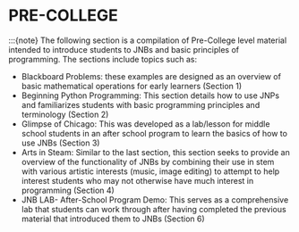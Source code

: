 # PRE-COLLEGE
:::{note}
The following section is a compilation of Pre-College level material intended to introduce students to JNBs and basic principles of programming. The sections include topics such as:
- Blackboard Problems: these examples are designed as an overview of basic mathematical operations for early learners (Section 1)
- Beginning Python Programming: This section details how to use JNPs and familiarizes students with basic programming principles and terminology (Section 2)
- Glimpse of Chicago: This was developed as a lab/lesson for middle school students in an after school program to learn the basics of how to use JNBs (Section 3)
- Arts in Steam: Similar to the last section, this section seeks to provide an overview of the functionality of JNBs by combining their use in stem with various artistic interests (music, image editing) to attempt to help interest students who may not otherwise have much interest in programming (Section 4)
- JNB LAB- After-School Program Demo: This serves as a comprehensive lab that students can work through after having completed the previous material that introduced them to JNBs (Section 6)